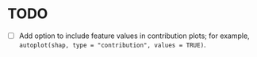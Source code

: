 # TODO

- [ ] Add option to include feature values in contribution plots; for example, `autoplot(shap, type = "contribution", values = TRUE)`.
